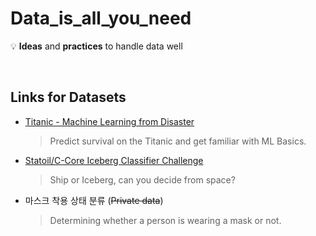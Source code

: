 # Data_is_all_you_need
💡 **Ideas** and **practices** to handle data well

<br>

## Links for Datasets

* [Titanic - Machine Learning from Disaster](https://www.kaggle.com/c/titanic/)

  > Predict survival on the Titanic and get familiar with ML Basics.

* [Statoil/C-Core Iceberg Classifier Challenge](https://www.kaggle.com/c/statoil-iceberg-classifier-challenge)

  > Ship or Iceberg, can you decide from space?

* 마스크 착용 상태 분류 (~~Private data~~)

  > Determining whether a person is wearing a mask or not.
